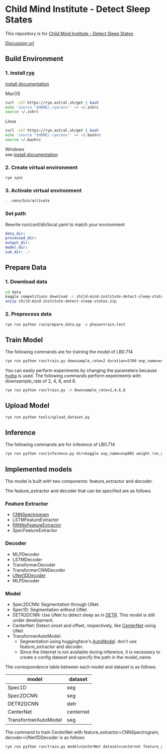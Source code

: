 # Child Mind Institute - Detect Sleep States

This repository is for [Child Mind Institute - Detect Sleep States](https://www.kaggle.com/competitions/child-mind-institute-detect-sleep-states/overview)

[Discussion url](https://www.kaggle.com/competitions/child-mind-institute-detect-sleep-states/discussion/452940)

## Build Environment
### 1. install [rye](https://github.com/mitsuhiko/rye)

[install documentation](https://rye-up.com/guide/installation/#installing-rye)

MacOS
```zsh
curl -sSf https://rye.astral.sh/get | bash
echo 'source "$HOME/.rye/env"' >> ~/.zshrc
source ~/.zshrc
```

Linux
```bash
curl -sSf https://rye.astral.sh/get | bash
echo 'source "$HOME/.rye/env"' >> ~/.bashrc
source ~/.bashrc
```

Windows  
see [install documentation](https://rye-up.com/guide/installation/)

### 2. Create virtual environment

```bash
rye sync
```

### 3. Activate virtual environment

```bash
. .venv/bin/activate
```

### Set path
Rewrite run/conf/dir/local.yaml to match your environment

```yaml
data_dir: 
processed_dir: 
output_dir: 
model_dir: 
sub_dir: ./
```

## Prepare Data

### 1. Download data

```bash
cd data
kaggle competitions download -c child-mind-institute-detect-sleep-states
unzip child-mind-institute-detect-sleep-states.zip
```

### 2. Preprocess data

```bash
rye run python run/prepare_data.py -m phase=train,test
```

## Train Model
The following commands are for training the model of LB0.714
```bash
rye run python run/train.py downsample_rate=2 duration=5760 exp_name=exp001 dataset.batch_size=32
```

You can easily perform experiments by changing the parameters because [hydra](https://hydra.cc/docs/intro/) is used.
The following commands perform experiments with downsample_rate of 2, 4, 6, and 8.

```bash
rye run python run/train.py -m downsample_rate=2,4,6,8
```

## Upload Model
```bash
rye run python tools/upload_dataset.py
```

## Inference
The following commands are for inference of LB0.714 
```bash
rye run python run/inference.py dir=kaggle exp_name=exp001 weight.run_name=single downsample_rate=2 duration=5760 model.params.encoder_weights=null pp.score_th=0.005 pp.distance=40 phase=test
```

## Implemented models

The model is built with two components: feature_extractor and decoder.

The feature_extractor and decoder that can be specified are as follows

### Feature Extractor

- [CNNSpectrogram](https://github.com/analokmaus/kaggle-g2net-public/tree/main/models1d_pytorch)
- LSTMFeatureExtractor
- [PANNsFeatureExtractor](https://arxiv.org/abs/1912.10211)
- SpecFeatureExtractor

### Decoder

- MLPDecoder
- LSTMDecoder
- TransformerDecoder
- TransformerCNNDecoder
- [UNet1DDecoder](https://github.com/bamps53/kaggle-dfl-3rd-place-solution/blob/master/models/cnn_3d.py)
- MLPDecoder

### Model

- Spec2DCNN: Segmentation through UNet.
- Spec1D: Segmentation without UNet
- DETR2DCNN: Use UNet to detect sleep as in [DETR](https://arxiv.org/abs/2005.12872). This model is still under development.
- CenterNet: Detect onset and offset, respectively, like [CenterNet](https://arxiv.org/abs/1904.07850) using UNet
- TransformerAutoModel: 
  - Segmentation using huggingface's [AutoModel](https://huggingface.co/transformers/v3.0.2/model_doc/auto.html). don't use feature_extractor and decoder.
  -  Since the Internet is not available during inference, it is necessary to create a config dataset and specify the path in the model_name.

The correspondence table between each model and dataset is as follows.

| model     | dataset   | 
| --------- | --------- | 
| Spec1D    | seg       | 
| Spec2DCNN | seg       | 
| DETR2DCNN | detr      | 
| CenterNet | centernet | 
| TransformerAutoModel | seg |

The command to train CenterNet with feature_extractor=CNNSpectrogram, decoder=UNet1DDecoder is as follows

```bash
rye run python run/train.py model=CenterNet dataset=centernet feature_extractor=CNNSpectrogram decoder=UNet1DDecoder
```
